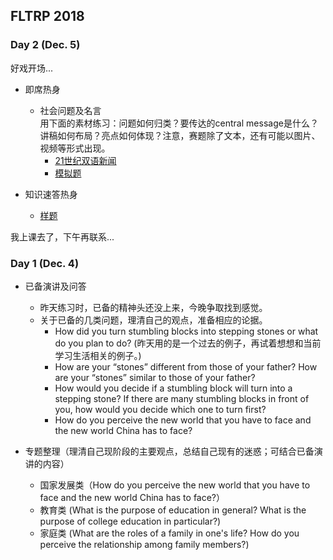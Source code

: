 ## FLTRP 2018

### Day 2 (Dec. 5)

好戏开场...

+ 即席热身
  + 社会问题及名言<br>
  用下面的素材练习：问题如何归类？要传达的central message是什么？讲稿如何布局？亮点如何体现？注意，赛题除了文本，还有可能以图片、视频等形式出现。
    + [21世纪双语新闻](https://www.i21st.cn/story/index_1.html)
    + [模拟题](即席题_FLTRP.doc)

+ 知识速答热身
  + [样题](https://bxjthu.github.io/ps/docs/fltrp_quiz_samples.pdf)

我上课去了，下午再联系...

### Day 1 (Dec. 4)

+ 已备演讲及问答
  + 昨天练习时，已备的精神头还没上来，今晚争取找到感觉。
  + 关于已备的几类问题，理清自己的观点，准备相应的论据。
    + How did you turn stumbling blocks into stepping stones or what do you plan to do? (昨天用的是一个过去的例子，再试着想想和当前学习生活相关的例子。)
    + How are your “stones” different from those of your father? How are your “stones” similar to those of your father?
    + How would you decide if a stumbling block will turn into a stepping stone? If there are many stumbling blocks in front of you, how would you decide which one to turn first?
    + How do you perceive the new world that you have to face and the new world China has to face?

+ 专题整理（理清自己现阶段的主要观点，总结自己现有的迷惑；可结合已备演讲的内容）
  + 国家发展类（How do you perceive the new world that you have to face and the new world China has to face?）
  + 教育类 (What is the purpose of education in general? What is the purpose of college education in particular?)
  + 家庭类 (What are the roles of a family in one's life? How do you perceive the relationship among family members?)
